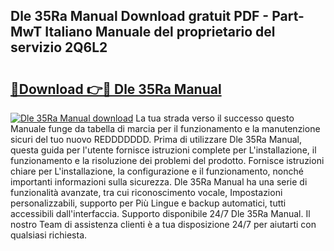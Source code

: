 ## Dle 35Ra Manual Download gratuit PDF - Part-MwT Italiano Manuale del proprietario del servizio 2Q6L2

# <h2><a href="http://dfcqfvy.blite.top/?on=Dle+35Ra+Manual">🔗Download 👉🔴 Dle 35Ra Manual</a></h2>

[![Dle 35Ra Manual download](https://i.imgur.com/lujVjoI.png)](http://dfcqfvy.blite.top/?on=Dle+35Ra+Manual)
La tua strada verso il successo questo Manuale funge da tabella di marcia per il funzionamento e la manutenzione sicuri del tuo nuovo REDDDDDDD. Prima di utilizzare Dle 35Ra Manual, questa guida per l'utente fornisce istruzioni complete per L'installazione, il funzionamento e la risoluzione dei problemi del prodotto. Fornisce istruzioni chiare per L'installazione, la configurazione e il funzionamento, nonché importanti informazioni sulla sicurezza. Dle 35Ra Manual ha una serie di funzionalità avanzate, tra cui riconoscimento vocale, Impostazioni personalizzabili, supporto per Più Lingue e backup automatici, tutti accessibili dall'interfaccia. Supporto disponibile 24/7 Dle 35Ra Manual. Il nostro Team di assistenza clienti è a tua disposizione 24/7 per aiutarti con qualsiasi richiesta.
